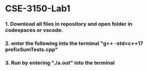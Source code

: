 ﻿# CSE-3150-Lab1

### 1. Download all files in repository and open folder in codespaces or vscode.

### 2. enter the following into the terminal "g++ -std=c++17 prefixSumTests.cpp" 

### 3. Run by entering "./a.out" into the terminal
